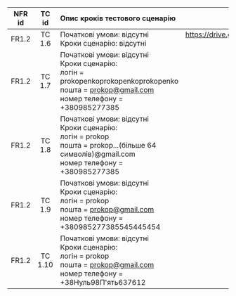 |NFR id|TC id|Опис кроків тестового сценарію|Опис очікуваних результатів|
|:-----:|:-----:|:-----|:-----:|
|FR1.2|TC 1.6|Початкові умови: відсутні<br> Кроки сценарію: відсутні|https://drive.google.com/file/d/12ST89w1VAaFotgovDfJAlu7_J-SIvsqY/view?usp=sharing|
|FR1.2|TC 1.7|Початкові умови: відсутні<br> Кроки сценарію:<br> логін = prokopenkoprokopenkoprokopenko<br> пошта = prokop@gmail.com<br> номер телефону = +380985277385|Результат=-1|
|FR1.2|TC 1.8|Початкові умови: відсутні<br> Кроки сценарію:<br> логін = prokop<br> пошта = prokop...(більше 64 символів)@gmail.com<br> номер телефону = +380985277385|Результат=-2|
|FR1.2|TC 1.9|Початкові умови: відсутні<br> Кроки сценарію:<br> логін = prokop<br> пошта = prokop@gmail.com<br> номер телефону = +380985277385545445454|Результат=-3|
|FR1.2|TC 1.10|Початкові умови: відсутні<br> Кроки сценарію:<br> логін = prokop<br> пошта = prokop@gmail.com<br> номер телефону = +38Нуль98П'ять637612|Результат=-3|
